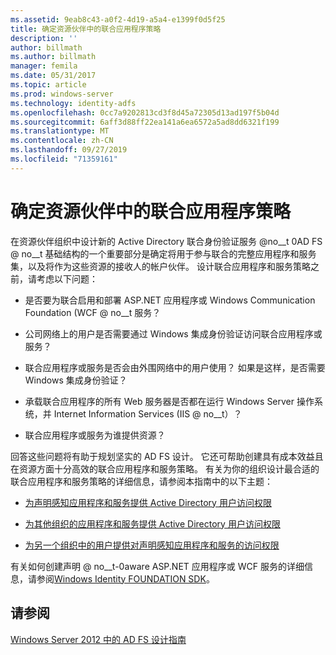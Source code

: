 ```yaml
---
ms.assetid: 9eab8c43-a0f2-4d19-a5a4-e1399f0d5f25
title: 确定资源伙伴中的联合应用程序策略
description: ''
author: billmath
ms.author: billmath
manager: femila
ms.date: 05/31/2017
ms.topic: article
ms.prod: windows-server
ms.technology: identity-adfs
ms.openlocfilehash: 0cc7a9202813cd3f8d45a72305d13ad197f5b04d
ms.sourcegitcommit: 6aff3d88ff22ea141a6ea6572a5ad8dd6321f199
ms.translationtype: MT
ms.contentlocale: zh-CN
ms.lasthandoff: 09/27/2019
ms.locfileid: "71359161"
---
```

# <a name="determine-your-federated-application-strategy-in-the-resource-partner"></a>确定资源伙伴中的联合应用程序策略

在资源伙伴组织中设计新的 Active Directory 联合身份验证服务 @no__t 0AD FS @ no__t 基础结构的一个重要部分是确定将用于参与联合的完整应用程序和服务集，以及将作为这些资源的接收人的帐户伙伴。 设计联合应用程序和服务策略之前，请考虑以下问题：  
  
-   是否要为联合启用和部署 ASP.NET 应用程序或 Windows Communication Foundation \(WCF @ no__t 服务？  
  
-   公司网络上的用户是否需要通过 Windows 集成身份验证访问联合应用程序或服务？  
  
-   联合应用程序或服务是否会由外围网络中的用户使用？ 如果是这样，是否需要 Windows 集成身份验证？  
  
-   承载联合应用程序的所有 Web 服务器是否都在运行 Windows Server 操作系统，并 Internet Information Services \(IIS @ no__t）？  
  
-   联合应用程序或服务为谁提供资源？  
  
回答这些问题将有助于规划坚实的 AD FS 设计。 它还可帮助创建具有成本效益且在资源方面十分高效的联合应用程序和服务策略。 有关为你的组织设计最合适的联合应用程序和服务策略的详细信息，请参阅本指南中的以下主题：  
  
-   [为声明感知应用程序和服务提供 Active Directory 用户访问权限](Provide-Your-Active-Directory-Users-Access-to-Your-Claims-Aware-Applications-and-Services.md)  
  
-   [为其他组织的应用程序和服务提供 Active Directory 用户访问权限](Provide-Your-Active-Directory-Users-Access-to-the-Applications-and-Services-of-Other-Organizations.md)  
  
-   [为另一个组织中的用户提供对声明感知应用程序和服务的访问权限](Provide-Users-in-Another-Organization-Access-to-Your-Claims-Aware-Applications-and-Services.md)  
  
有关如何创建声明 @ no__t-0aware ASP.NET 应用程序或 WCF 服务的详细信息，请参阅[Windows Identity FOUNDATION SDK](https://go.microsoft.com/fwlink/?LinkId=122266)。  
  
## <a name="see-also"></a>请参阅
[Windows Server 2012 中的 AD FS 设计指南](AD-FS-Design-Guide-in-Windows-Server-2012.md)

